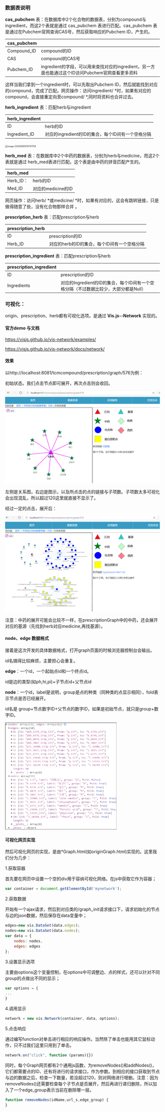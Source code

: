 ### 数据表说明

**cas_pubchem** 表：在数据库中2个化合物的数据表，分别为compound与ingredient，而这2个表就是通过 cas_pubchem 表进行匹配。cas_pubchem 表是通过在Pubchem官网查询CAS号，然后获取响应的Pubchem ID，产生的。

| cas_pubchem |                                                              |
| ----------- | ------------------------------------------------------------ |
| Compound_ID | compound的ID                                                 |
| CAS         | compound的CAS号                                              |
| Pubchem_ID  | ingredient的字段，可以用来查找对应的ingredient，另一方面也能通过这个ID访问Pubchem官网查看更多资料 |

这样当我们拿到一个ingredient时，可以先取出Pubchem ID，然后就能找到对应的compound，完成了匹配。网页操作：访问ingredient/ *时，如果有对应的compound，会直接重定向至compound/ *,同时将资料也合并过去。



**herb_ingredient** 表：匹配herb与ingredient

| herb_ingredient |                                                    |
| --------------- | -------------------------------------------------- |
| ID              | herb的ID                                           |
| Ingredient_ID   | 对应的ingredient的ID的集合，每个ID间有一个空格分隔 |

<img src="C:\Users\minnix\AppData\Roaming\Typora\typora-user-images\image-20200805015741754.png" alt="image-20200805015741754" style="zoom:50%;" />



**herb_med** 表：在数据库中2个中药的数据表，分别为herb与medicine，而这2个表就是通过 herb_med表进行匹配。这个表是由中药的拼音匹配产生的。

| herb_med  |                    |
| --------- | ------------------ |
| Herb_ID： | herb的ID           |
| Med_ID    | 对应的medicine的ID |

网页操作：访问herb/ *或medicine/ *时，如果有对应的，这会有跳转链接，只是做得随意了些，没有化合物那样合并 。



**prescription_herb** 表：匹配prescription与herb

| prescription_herb |                                              |
| ----------------- | -------------------------------------------- |
| ID                | prescription的ID                             |
| Herb_ID           | 对应的herb的ID的集合，每个ID间有一个空格分隔 |



**prescription_ingredient** 表：匹配prescription与herb

| prescription_ingredient |                                                              |
| ----------------------- | ------------------------------------------------------------ |
| ID                      | prescription的ID                                             |
| Ingredients             | 对应的Ingredient的ID的集合，每个ID间有一个空格分隔（不过数据比较少，大部分都是Null） |





### 可视化：

origin、prescription、herb都有可视化选项。是通过 **Vis.js--Network** 实现的。

#### 官方demo 与文档

https://visjs.github.io/vis-network/examples/

https://visjs.github.io/vis-network/docs/network/

#### 效果

以http://localhost:8081/tcmcompound/prescription/graph/576为例：



初始状态。我们点击节点即可展开，再次点击则会收回。

![image-20200805021914448](assets/image-20200803193449667.png)

左侧是关系图，右边是图示，以及所点击的点的链接与子项数。子项数太多可视化会出现混乱，所以超过120这里就直接不显示了。





经过一定的点击，展开后：

![image-20200805022145012](assets/image-20200803193314425.png)





注意：中药的展开可能会比较不一样，在prescriptionGraph中的中药，还会展开对应的基源（先找到herb对应medicine,再找基源）。



#### node、edge 数据格式

接着是这次开发的具体数据格式，打开graph页面的时候浏览器控制台会输出。

id名搞得比较麻烦，主要担心会重复。

**edge**：一个id，一个起始点id和一个终点id。

id是边的类型(如ph,hi,pi)+子节点id+父节点id

**node**：一个id，label是说明，group是点的种类（同种类的点显示相同），fold表示节点是否已经展开。

id名是   group+节点数字ID+父节点的数字ID，如果是初始节点，就只是group+数字ID。

<img src="assets/image-20200803185722010.png" alt="image-20200803185722010" style="zoom:50%;" />

#### 可视化网页实现

然后可视化网页的实现，是由*Graph.html(如originGraph.html)实现的。这里我们分为几步：

1.获取容器

首先要在网页中设置一个空的div用于容纳可视化网络。在js中获取它作为容器；

```javascript
var container = document.getElementById('mynetwork');
```



2.获取数据

开始有一个ajax请求，然后到对应类的/graph_init请求接口下，请求初始化的节点与边的json数据，然后保存在data变量中；


```javascript
edges=new vis.DataSet(data.edges);
nodes=new vis.DataSet(data.nodes);
var data = {
    nodes: nodes,
    edges: edges
};
```



3.设置显示选项

主要由options这个变量控制，在options中可调整边、点的样式，还可以针对不同group的点做出不同的显示；

```javascript
var options = {
...
}
```



4.调用显示

```javascript
network = new vis.Network(container, data, options);
```



5.点击响应

通过编写function对单击进行相应的响应操作。当然除了单击也能用其它鼠标动作，只不过我们这里只用到了单击。

```javascript
network.on("click", function (params){})
```



同时，每个Graph网页都有2个通用js函数，为removeNodes()和addNodes()，它们都需要点的ID、还有将进行的请求接口，作为参数。到相应的接口获取到节点与边的数据之后，检查一下数量，若没超过120，则对网络进行增删。注意：因为removeNodes()还需要检查每个子节点是否展开，然后再进行递归删除，所以加入了一个edge_group表示当前在删除哪一层。 

```javascript
function removeNodes(idName,url_s,edge_group) {
}
```

